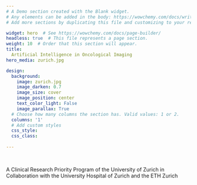 ```yaml
---
# A Demo section created with the Blank widget.
# Any elements can be added in the body: https://wowchemy.com/docs/writing-markdown-latex/
# Add more sections by duplicating this file and customizing to your requirements.

widget: hero  # See https://wowchemy.com/docs/page-builder/
headless: true  # This file represents a page section.
weight: 10  # Order that this section will appear.
title:
  Artificial Intelligence in Oncological Imaging
hero_media: zurich.jpg

design:
  background:
    image: zurich.jpg
    image_darken: 0.7
    image_size: cover
    image_position: center
    text_color_light: False
    image_parallax: True
  # Choose how many columns the section has. Valid values: 1 or 2.
  columns: '1'
  # Add custom styles
  css_style:
  css_class:
  
---
```


<br>

A Clinical Research Priority Program of the University of Zurich in Collaboration with the University Hospital of Zurich and the ETH Zurich
